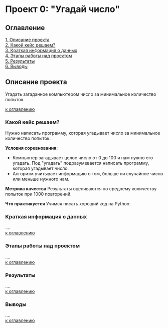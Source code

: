 # Проект 0: "Угадай число"

## Оглавление
[1. Описание проекта](https://github.com/Rai1ag/sf_data_science/tree/main/project_0#%D0%BE%D0%BF%D0%B8%D1%81%D0%B0%D0%BD%D0%B8%D0%B5-%D0%BF%D1%80%D0%BE%D0%B5%D0%BA%D1%82%D0%B0)\
[2. Какой кейс решаем?](https://github.com/Rai1ag/sf_data_science/tree/main/project_0#%D0%BA%D1%80%D0%B0%D1%82%D0%BA%D0%B0%D1%8F-%D0%B8%D0%BD%D1%84%D0%BE%D1%80%D0%BC%D0%B0%D1%86%D0%B8%D1%8F-%D0%BE-%D0%B4%D0%B0%D0%BD%D0%BD%D1%8B%D1%85)\
[3. Краткая информация о данных](https://github.com/Rai1ag/sf_data_science/tree/main/project_0#%D1%8D%D1%82%D0%B0%D0%BF%D1%8B-%D1%80%D0%B0%D0%B1%D0%BE%D1%82%D1%8B-%D0%BD%D0%B0%D0%B4-%D0%BF%D1%80%D0%BE%D0%B5%D0%BA%D1%82%D0%BE%D0%BC)\
[4. Этапы работы над проектом](https://github.com/Rai1ag/sf_data_science/tree/main/project_0#%D1%8D%D1%82%D0%B0%D0%BF%D1%8B-%D1%80%D0%B0%D0%B1%D0%BE%D1%82%D1%8B-%D0%BD%D0%B0%D0%B4-%D0%BF%D1%80%D0%BE%D0%B5%D0%BA%D1%82%D0%BE%D0%BC)\
[5. Результаты](https://github.com/Rai1ag/sf_data_science/tree/main/project_0#%D1%80%D0%B5%D0%B7%D1%83%D0%BB%D1%8C%D1%82%D0%B0%D1%82%D1%8B)\
[6. Выводы](https://github.com/Rai1ag/sf_data_science/tree/main/project_0#%D0%B2%D1%8B%D0%B2%D0%BE%D0%B4%D1%8B)

## Описание проекта
Угадать загаданное компьютером число за минимальное количество попыток.

[к оглавлению](https://github.com/Rai1ag/sf_data_science/tree/main/project_0#%D0%BE%D0%B3%D0%BB%D0%B0%D0%B2%D0%BB%D0%B5%D0%BD%D0%B8%D0%B5)

### Какой кейс решаем?
Нужно написать программу, которая угадывает число за минимальное количество попыток.

**Условия соревнования:**
- Компьютер загадывает целое число от 0 до 100 и нам нужно его угадать. Под "угадать" подразумевается написать программу, которая угадывает число.
- Алгоритм учитывает информацию о том, больше ли случайное число или меньше нужного нам.

**Метрика качества**
Результаты оцениваются по среднему количеству попыток при 1000 повторений.

**Что практикуется**
Учимся писать хороший код на Python.

### Краткая информация о данных
....\
[к оглавлению](https://github.com/Rai1ag/sf_data_science/tree/main/project_0#%D0%BE%D0%B3%D0%BB%D0%B0%D0%B2%D0%BB%D0%B5%D0%BD%D0%B8%D0%B5)

### Этапы работы над проектом
....\
[к оглавлению](https://github.com/Rai1ag/sf_data_science/tree/main/project_0#%D0%BE%D0%B3%D0%BB%D0%B0%D0%B2%D0%BB%D0%B5%D0%BD%D0%B8%D0%B5)

### Результаты
....\
[к оглавлению](https://github.com/Rai1ag/sf_data_science/tree/main/project_0#%D0%BE%D0%B3%D0%BB%D0%B0%D0%B2%D0%BB%D0%B5%D0%BD%D0%B8%D0%B5)

### Выводы
....\
[к оглавлению](https://github.com/Rai1ag/sf_data_science/tree/main/project_0#%D0%BE%D0%B3%D0%BB%D0%B0%D0%B2%D0%BB%D0%B5%D0%BD%D0%B8%D0%B5)